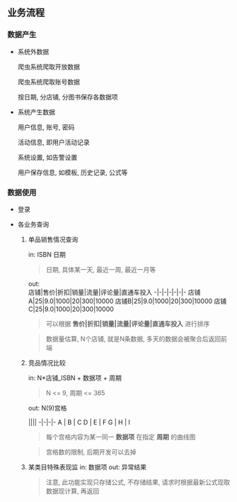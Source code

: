 ## 业务流程
### 数据产生
* 系统外数据

  爬虫系统爬取开放数据

  爬虫系统爬取账号数据

  按日期, 分店铺, 分图书保存各数据项

* 系统产生数据
  
  用户信息, 账号, 密码

  活动信息, 即用户活动记录

  系统设置, 如告警设置

  用户保存信息, 如模板, 历史记录, 公式等

### 数据使用

* 登录

* 各业务查询
  
  1. 单品销售情况查询

     in: ISBN 日期
     > 日期, 具体某一天, 最近一周, 最近一月等

     out:  
     店铺|售价|折扣|销量|流量|评论量|直通车投入
     -|-|-|-|-|-|-
     店铺A|25|9.0|1000|20|300|10000
     店铺B|25|9.0|1000|20|300|10000
     店铺C|25|9.0|1000|20|300|10000
  
     > 可以根据 **售价|折扣|销量|流量|评论量|直通车投入** 进行排序
     
     > 数据量估算, N个店铺, 就是N条数据, 多天的数据会被聚合后返回前端

  2. 竞品情况比较
     
     in: N*店铺_ISBN + 数据项 + 周期
     > N <= 9, 周期 <= 365

     out: N(9)宫格
     
     ||||
     -|-|-|-
     A | B | C
     D | E | F
     G | H | I

     > 每个宫格内容为某一同一 **数据项** 在指定 **周期** 的曲线图

     > 宫格数的限制, 后期开发可以去掉
  
  3. 某类目特殊表现监
     in: 数据项
     out: 异常结果

     > 注意, 此功能实现只存储公式, 不存储结果, 请求时根据最新公式现取数据现计算, 再返回